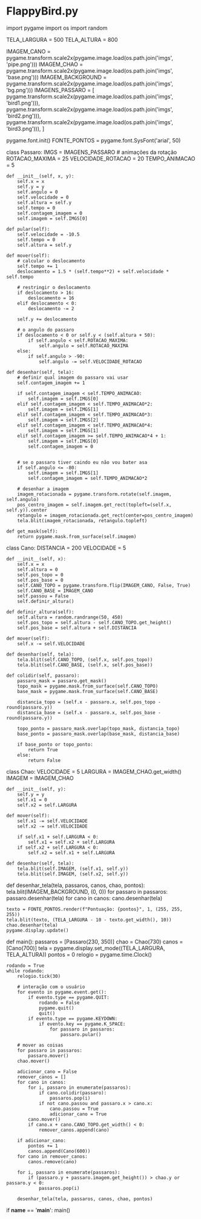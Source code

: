 # FlappyBird.py

import pygame
import os
import random

TELA_LARGURA = 500
TELA_ALTURA = 800

IMAGEM_CANO = pygame.transform.scale2x(pygame.image.load(os.path.join('imgs', 'pipe.png')))
IMAGEM_CHAO = pygame.transform.scale2x(pygame.image.load(os.path.join('imgs', 'base.png')))
IMAGEM_BACKGROUND = pygame.transform.scale2x(pygame.image.load(os.path.join('imgs', 'bg.png')))
IMAGENS_PASSARO = [
    pygame.transform.scale2x(pygame.image.load(os.path.join('imgs', 'bird1.png'))),
    pygame.transform.scale2x(pygame.image.load(os.path.join('imgs', 'bird2.png'))),
    pygame.transform.scale2x(pygame.image.load(os.path.join('imgs', 'bird3.png'))),
]

pygame.font.init()
FONTE_PONTOS = pygame.font.SysFont('arial', 50)


class Passaro:
    IMGS = IMAGENS_PASSARO
    # animações da rotação
    ROTACAO_MAXIMA = 25
    VELOCIDADE_ROTACAO = 20
    TEMPO_ANIMACAO = 5

    def __init__(self, x, y):
        self.x = x
        self.y = y
        self.angulo = 0
        self.velocidade = 0
        self.altura = self.y
        self.tempo = 0
        self.contagem_imagem = 0
        self.imagem = self.IMGS[0]

    def pular(self):
        self.velocidade = -10.5
        self.tempo = 0
        self.altura = self.y

    def mover(self):
        # calcular o deslocamento
        self.tempo += 1
        deslocamento = 1.5 * (self.tempo**2) + self.velocidade * self.tempo

        # restringir o deslocamento
        if deslocamento > 16:
            deslocamento = 16
        elif deslocamento < 0:
            deslocamento -= 2

        self.y += deslocamento

        # o angulo do passaro
        if deslocamento < 0 or self.y < (self.altura + 50):
            if self.angulo < self.ROTACAO_MAXIMA:
                self.angulo = self.ROTACAO_MAXIMA
        else:
            if self.angulo > -90:
                self.angulo -= self.VELOCIDADE_ROTACAO

    def desenhar(self, tela):
        # definir qual imagem do passaro vai usar
        self.contagem_imagem += 1

        if self.contagem_imagem < self.TEMPO_ANIMACAO:
            self.imagem = self.IMGS[0]
        elif self.contagem_imagem < self.TEMPO_ANIMACAO*2:
            self.imagem = self.IMGS[1]
        elif self.contagem_imagem < self.TEMPO_ANIMACAO*3:
            self.imagem = self.IMGS[2]
        elif self.contagem_imagem < self.TEMPO_ANIMACAO*4:
            self.imagem = self.IMGS[1]
        elif self.contagem_imagem >= self.TEMPO_ANIMACAO*4 + 1:
            self.imagem = self.IMGS[0]
            self.contagem_imagem = 0


        # se o passaro tiver caindo eu não vou bater asa
        if self.angulo <= -80:
            self.imagem = self.IMGS[1]
            self.contagem_imagem = self.TEMPO_ANIMACAO*2

        # desenhar a imagem
        imagem_rotacionada = pygame.transform.rotate(self.imagem, self.angulo)
        pos_centro_imagem = self.imagem.get_rect(topleft=(self.x, self.y)).center
        retangulo = imagem_rotacionada.get_rect(center=pos_centro_imagem)
        tela.blit(imagem_rotacionada, retangulo.topleft)

    def get_mask(self):
        return pygame.mask.from_surface(self.imagem)


class Cano:
    DISTANCIA = 200
    VELOCIDADE = 5

    def __init__(self, x):
        self.x = x
        self.altura = 0
        self.pos_topo = 0
        self.pos_base = 0
        self.CANO_TOPO = pygame.transform.flip(IMAGEM_CANO, False, True)
        self.CANO_BASE = IMAGEM_CANO
        self.passou = False
        self.definir_altura()

    def definir_altura(self):
        self.altura = random.randrange(50, 450)
        self.pos_topo = self.altura - self.CANO_TOPO.get_height()
        self.pos_base = self.altura + self.DISTANCIA

    def mover(self):
        self.x -= self.VELOCIDADE

    def desenhar(self, tela):
        tela.blit(self.CANO_TOPO, (self.x, self.pos_topo))
        tela.blit(self.CANO_BASE, (self.x, self.pos_base))

    def colidir(self, passaro):
        passaro_mask = passaro.get_mask()
        topo_mask = pygame.mask.from_surface(self.CANO_TOPO)
        base_mask = pygame.mask.from_surface(self.CANO_BASE)

        distancia_topo = (self.x - passaro.x, self.pos_topo - round(passaro.y))
        distancia_base = (self.x - passaro.x, self.pos_base - round(passaro.y))

        topo_ponto = passaro_mask.overlap(topo_mask, distancia_topo)
        base_ponto = passaro_mask.overlap(base_mask, distancia_base)

        if base_ponto or topo_ponto:
            return True
        else:
            return False


class Chao:
    VELOCIDADE = 5
    LARGURA = IMAGEM_CHAO.get_width()
    IMAGEM = IMAGEM_CHAO

    def __init__(self, y):
        self.y = y
        self.x1 = 0
        self.x2 = self.LARGURA

    def mover(self):
        self.x1 -= self.VELOCIDADE
        self.x2 -= self.VELOCIDADE

        if self.x1 + self.LARGURA < 0:
            self.x1 = self.x2 + self.LARGURA
        if self.x2 + self.LARGURA < 0:
            self.x2 = self.x1 + self.LARGURA

    def desenhar(self, tela):
        tela.blit(self.IMAGEM, (self.x1, self.y))
        tela.blit(self.IMAGEM, (self.x2, self.y))


def desenhar_tela(tela, passaros, canos, chao, pontos):
    tela.blit(IMAGEM_BACKGROUND, (0, 0))
    for passaro in passaros:
        passaro.desenhar(tela)
    for cano in canos:
        cano.desenhar(tela)

    texto = FONTE_PONTOS.render(f"Pontuação: {pontos}", 1, (255, 255, 255))
    tela.blit(texto, (TELA_LARGURA - 10 - texto.get_width(), 10))
    chao.desenhar(tela)
    pygame.display.update()


def main():
    passaros = [Passaro(230, 350)]
    chao = Chao(730)
    canos = [Cano(700)]
    tela = pygame.display.set_mode((TELA_LARGURA, TELA_ALTURA))
    pontos = 0
    relogio = pygame.time.Clock()

    rodando = True
    while rodando:
        relogio.tick(30)

        # interação com o usuário
        for evento in pygame.event.get():
            if evento.type == pygame.QUIT:
                rodando = False
                pygame.quit()
                quit()
            if evento.type == pygame.KEYDOWN:
                if evento.key == pygame.K_SPACE:
                    for passaro in passaros:
                        passaro.pular()

        # mover as coisas
        for passaro in passaros:
            passaro.mover()
        chao.mover()

        adicionar_cano = False
        remover_canos = []
        for cano in canos:
            for i, passaro in enumerate(passaros):
                if cano.colidir(passaro):
                    passaros.pop(i)
                if not cano.passou and passaro.x > cano.x:
                    cano.passou = True
                    adicionar_cano = True
            cano.mover()
            if cano.x + cano.CANO_TOPO.get_width() < 0:
                remover_canos.append(cano)

        if adicionar_cano:
            pontos += 1
            canos.append(Cano(600))
        for cano in remover_canos:
            canos.remove(cano)

        for i, passaro in enumerate(passaros):
            if (passaro.y + passaro.imagem.get_height()) > chao.y or passaro.y < 0:
                passaros.pop(i)

        desenhar_tela(tela, passaros, canos, chao, pontos)


if __name__ == '__main__':
    main()
